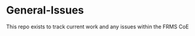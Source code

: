 <!-- SPDX-License-Identifier: Apache-2.0 -->

# General-Issues
This repo exists to track current work and any issues within the FRMS CoE 
